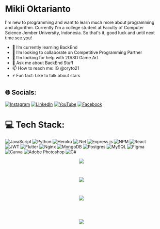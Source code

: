 # Mikli Oktarianto

I'm new to programming and want to learn much more about programming and algorithm. Currently I'm a college student at Faculty of Computer Science Jember University, Indonesia. So that's it, good luck and until next time see you!

- 🌱 I’m currently learning BackEnd
- 👯 I’m looking to collaborate on Competitive Programming Partner
- 🤔 I’m looking for help with 2D/3D Game Art
- 💬 Ask me about BackEnd Stuff
- 📫 How to reach me: IG @oryto21
- ⚡ Fun fact: Like to talk about stars


## 🌐 Socials:
[![Instagram](https://img.shields.io/badge/Instagram-%23E4405F.svg?logo=Instagram&logoColor=white)](https://instagram.com/oryto21) [![LinkedIn](https://img.shields.io/badge/LinkedIn-%230077B5.svg?logo=linkedin&logoColor=white)](https://linkedin.com/in/Mikli-Oktarianto) [![YouTube](https://img.shields.io/badge/YouTube-%23FF0000.svg?logo=YouTube&logoColor=white)](https://youtube.com/c/orytoeverytime) [![Facebook](https://img.shields.io/badge/Facebook-%234267B2.svg?logo=Facebook&logoColor=white)](https:https://www.facebook.com/profile.php?id=100006955035155)

# 💻 Tech Stack:
![JavaScript](https://img.shields.io/badge/javascript-%23323330.svg?style=for-the-badge&logo=javascript&logoColor=%23F7DF1E) ![Python](https://img.shields.io/badge/python-3670A0?style=for-the-badge&logo=python&logoColor=ffdd54) ![Heroku](https://img.shields.io/badge/heroku-%23430098.svg?style=for-the-badge&logo=heroku&logoColor=white) ![.Net](https://img.shields.io/badge/.NET-5C2D91?style=for-the-badge&logo=.net&logoColor=white) ![Express.js](https://img.shields.io/badge/express.js-%23404d59.svg?style=for-the-badge&logo=express&logoColor=%2361DAFB) ![NPM](https://img.shields.io/badge/NPM-%23000000.svg?style=for-the-badge&logo=npm&logoColor=white) ![React](https://img.shields.io/badge/react-%2320232a.svg?style=for-the-badge&logo=react&logoColor=%2361DAFB) ![JWT](https://img.shields.io/badge/JWT-black?style=for-the-badge&logo=JSON%20web%20tokens) ![Flutter](https://img.shields.io/badge/Flutter-%2302569B.svg?style=for-the-badge&logo=Flutter&logoColor=white) ![Nginx](https://img.shields.io/badge/nginx-%23009639.svg?style=for-the-badge&logo=nginx&logoColor=white) ![MongoDB](https://img.shields.io/badge/MongoDB-%234ea94b.svg?style=for-the-badge&logo=mongodb&logoColor=white) ![Postgres](https://img.shields.io/badge/postgres-%23316192.svg?style=for-the-badge&logo=postgresql&logoColor=white) ![MySQL](https://img.shields.io/badge/mysql-%2300f.svg?style=for-the-badge&logo=mysql&logoColor=white) 	![Figma](https://img.shields.io/badge/figma-%23F24E1E.svg?style=for-the-badge&logo=figma&logoColor=white) ![Canva](https://img.shields.io/badge/Canva-%2300C4CC.svg?style=for-the-badge&logo=Canva&logoColor=white) ![Adobe Photoshop](https://img.shields.io/badge/adobephotoshop-%2331A8FF.svg?style=for-the-badge&logo=adobephotoshop&logoColor=white) ![C#](https://img.shields.io/badge/c%23-%23239120.svg?style=for-the-badge&logo=c-sharp&logoColor=white)
<br/>
<p align="center"> <img src="https://github-readme-stats.vercel.app/api?username=rianto21&theme=vue-dark&hide_border=false&include_all_commits=true&count_private=false"></p><br/>
<p align="center"> <img src="https://github-readme-streak-stats.herokuapp.com/?user=rianto21&theme=vue-dark&hide_border=false"></p><br/>
<p align="center"> <img src="https://github-readme-stats.vercel.app/api/top-langs/?username=rianto21&theme=vue-dark&hide_border=false&include_all_commits=true&count_private=false&layout=compact"></p>
<br/><br/>
<p align="center"><img src="https://quotes-github-readme.vercel.app/api?type=horizontal&theme=tokyonight"></p>

